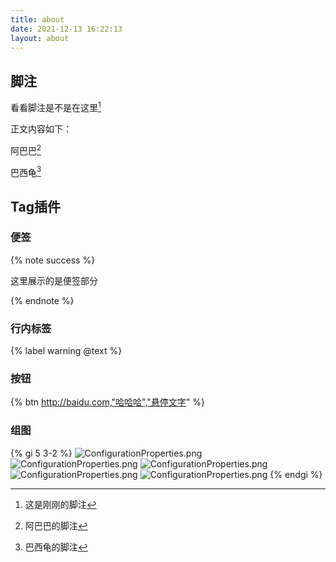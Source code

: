 ```yaml
---
title: about
date: 2021-12-13 16:22:13
layout: about
---
```




## 脚注

看看脚注是不是在这里[^1]

正文内容如下：

阿巴巴[^2]

巴西龟[^3]



[^1]: 这是刚刚的脚注
[^2]: 阿巴巴的脚注
[^3]: 巴西龟的脚注



## Tag插件

### 便签

{% note success %}

这里展示的是便签部分

{% endnote %}

### 行内标签

{% label warning @text %}

### 按钮

{% btn http://baidu.com,"哈哈哈","悬停文字" %}

### 组图

{% gi 5 3-2 %}
![ConfigurationProperties.png](https://s2.loli.net/2021/12/13/AK9Fbc8GnCDaBLJ.png)
![ConfigurationProperties.png](https://s2.loli.net/2021/12/13/AK9Fbc8GnCDaBLJ.png)
![ConfigurationProperties.png](https://s2.loli.net/2021/12/13/AK9Fbc8GnCDaBLJ.png)
![ConfigurationProperties.png](https://s2.loli.net/2021/12/13/AK9Fbc8GnCDaBLJ.png)
![ConfigurationProperties.png](https://s2.loli.net/2021/12/13/AK9Fbc8GnCDaBLJ.png)
{% endgi %}

